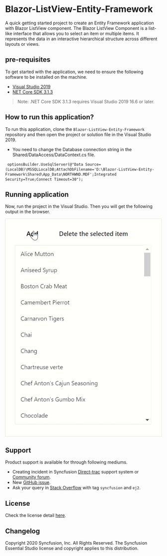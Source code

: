 # Blazor-ListView-Entity-Framework

A quick getting started project to create an Entity Framework application with Blazor ListView component. The Blazor ListView Component is a list-like interface that allows you to select an item or multiple items. It represents the data in an interactive hierarchical structure across different layouts or views.

## pre-requisites

To get started with the application, we need to ensure the following software to be installed on the machine.

* [Visual Studio 2019](https://visualstudio.microsoft.com/vs/)
* [NET Core SDK 3.1.3](https://dotnet.microsoft.com/download/dotnet-core/3.1)

>Note: .NET Core SDK 3.1.3 requires Visual Studio 2019 16.6 or later.

## How to run this application?

To run this application, clone the `Blazor-ListView-Entity-Framework` repository and then open the project or solution file in the Visual Studio 2019. 

* You need to change the Database connection string in the Shared/DataAccess/DataContext.cs file.

```
 optionsBuilder.UseSqlServer(@"Data Source=(LocalDB)\MSSQLLocalDB;AttachDbFilename='D:\Blazor-ListView-Entity-Framework\Shared\App_Data\NORTHWND.MDF';Integrated Security=True;Connect Timeout=30");

```

## Running application

Now, run the project in the Visual Studio. Then you will get the following output in the browser.

![Entity Framework in ListView](./Client/wwwroot/images/EFListView.gif)

## Support

Product support is available for through following mediums.

* Creating incident in Syncfusion [Direct-trac](https://www.syncfusion.com/support/directtrac/incidents?utm_source=npm&utm_campaign=filemanager) support system or [Community forum](https://www.syncfusion.com/forums/essential-js2?utm_source=npm&utm_campaign=filemanager).
* New [GitHub issue](https://github.com/syncfusion/ej2-javascript-ui-controls/issues/new).
* Ask your query in [Stack Overflow](https://stackoverflow.com/?utm_source=npm&utm_campaign=filemanager) with tag `syncfusion` and `ej2`.

## License

Check the license detail [here](https://github.com/syncfusion/ej2-javascript-ui-controls/blob/master/license).

## Changelog

Copyright 2020 Syncfusion, Inc. All Rights Reserved. The Syncfusion Essential Studio license and copyright applies to this distribution.